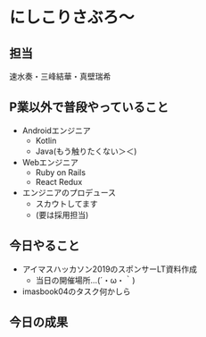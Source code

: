 # にしこりさぶろ〜

## 担当

速水奏・三峰結華・真壁瑞希

## P業以外で普段やっていること

- Androidエンジニア
  - Kotlin
  - Java(もう触りたくない＞＜)
- Webエンジニア
  - Ruby on Rails
  - React Redux
- エンジニアのプロデュース
  - スカウトしてます
  - (要は採用担当)

## 今日やること

- アイマスハッカソン2019のスポンサーLT資料作成
  - 当日の開催場所…(´・ω・｀)
- imasbook04のタスク何かしら

## 今日の成果
